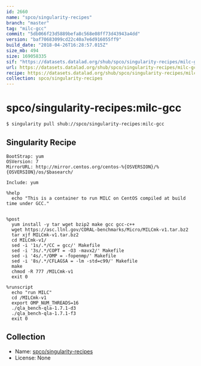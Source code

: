 ```yaml
---
id: 2660
name: "spco/singularity-recipes"
branch: "master"
tag: "milc-gcc"
commit: "5db066f23d5889befa8c568e08ff73d43943a4dd"
version: "baf70683099cd22c40a7e6d916055ff9"
build_date: "2018-04-26T16:28:57.015Z"
size_mb: 494
size: 169058335
sif: "https://datasets.datalad.org/shub/spco/singularity-recipes/milc-gcc/2018-04-26-5db066f2-baf70683/baf70683099cd22c40a7e6d916055ff9.simg"
url: https://datasets.datalad.org/shub/spco/singularity-recipes/milc-gcc/2018-04-26-5db066f2-baf70683/
recipe: https://datasets.datalad.org/shub/spco/singularity-recipes/milc-gcc/2018-04-26-5db066f2-baf70683/Singularity
collection: spco/singularity-recipes
---
```


# spco/singularity-recipes:milc-gcc

```bash
$ singularity pull shub://spco/singularity-recipes:milc-gcc
```

## Singularity Recipe

```singularity
BootStrap: yum
OSVersion: 7
MirrorURL: http://mirror.centos.org/centos-%{OSVERSION}/%{OSVERSION}/os/$basearch/

Include: yum

%help
  echo "This is a container to run MILC on CentOS compiled at build time under GCC."


%post
  yum install -y tar wget bzip2 make gcc gcc-c++
  wget https://asc.llnl.gov/CORAL-benchmarks/Micro/MILCmk-v1.tar.bz2
  tar xjf MILCmk-v1.tar.bz2
  cd MILCmk-v1/
  sed -i '1s/.*/CC = gcc/' Makefile
  sed -i '3s/.*/COPT = -O3 -mavx2/' Makefile
  sed -i '4s/.*/OMP = -fopenmp/' Makefile
  sed -i '8s/.*/CFLAGSA = -lm -std=c99/' Makefile
  make
  chmod -R 777 /MILCmk-v1
  exit 0

%runscript
  echo "run MILC"
  cd /MILCmk-v1
  export OMP_NUM_THREADS=16
  ./qla_bench-qla-1.7.1-d3
  ./qla_bench-qla-1.7.1-f3
  exit 0
```

## Collection

 - Name: [spco/singularity-recipes](https://github.com/spco/singularity-recipes)
 - License: None

